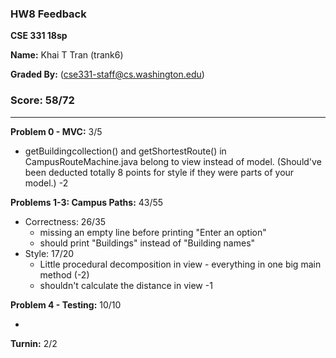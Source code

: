 ### HW8 Feedback

**CSE 331 18sp**

**Name:** Khai T Tran (trank6)

**Graded By:** <Yifan Xu> (cse331-staff@cs.washington.edu)

### Score: 58/72
---
**Problem 0 - MVC:** 3/5

- getBuildingcollection() and getShortestRoute() in CampusRouteMachine.java belong to view instead of model. (Should've been deducted totally 8 points for style if they were parts of your model.) -2

**Problems 1-3: Campus Paths:** 43/55

- Correctness: 26/35
  - missing an empty line before printing "Enter an option"
  - should print "Buildings" instead of "Building names"
- Style: 17/20
  - Little procedural decomposition in view - everything in one big main method (-2)
  - shouldn't calculate the distance in view -1

**Problem 4 - Testing:** 10/10

- 

**Turnin:** 2/2


